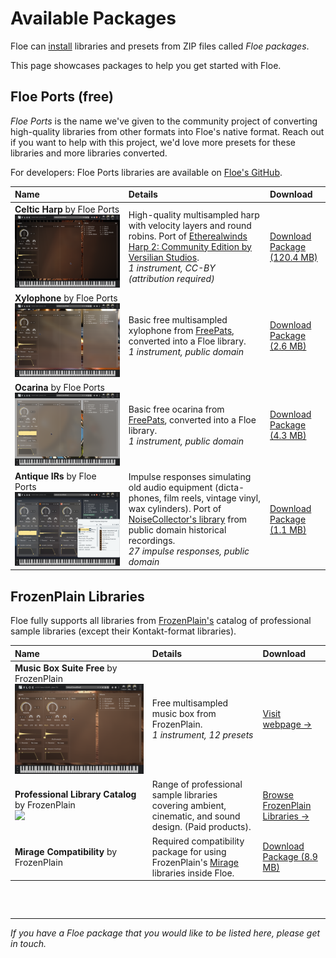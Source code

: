 <!--
SPDX-FileCopyrightText: 2025 Sam Windell
SPDX-License-Identifier: GPL-3.0-or-later
-->

# Available Packages

Floe can [install](./install-packages.md) libraries and presets from ZIP files called _Floe packages_.

This page showcases packages to help you get started with Floe.

## Floe Ports (free)
_Floe Ports_ is the name we've given to the community project of converting high-quality libraries from other formats into Floe's native format. Reach out if you want to help with this project, we'd love more presets for these libraries and more libraries converted.

For developers: Floe Ports libraries are available on [Floe's GitHub](https://github.com/orgs/floe-audio/repositories).

| Name | Details | Download |
|:--|:--|:--|
| **Celtic Harp** by Floe Ports<br/>![Celtic Harp GUI](../images/harp-gui.png) | High-quality multisampled harp with velocity layers and round robins. Port of [Etherealwinds Harp 2: Community Edition by Versilian Studios](https://versilian-studios.com/etherealwinds-harp/).<br/>*1 instrument, CC-BY (attribution required)* | [Download Package (120.4 MB)](https://github.com/floe-audio/Harp/releases/download/v1.3/Floe.Ports.-.Celtic.Harp.Package.zip) |
| **Xylophone** by Floe Ports<br/>![Xylophone GUI](../images/xylophone-gui.png) | Basic free multisampled xylophone from [FreePats](https://freepats.zenvoid.org/ChromaticPercussion/xylophone.html), converted into a Floe library.<br/>*1 instrument, public domain* | [Download Package (2.6 MB)](https://github.com/floe-audio/Xylophone/releases/download/v1.3/Floe.Ports.-.Xylophone.Package.zip) |
| **Ocarina** by Floe Ports![Ocarina GUI](../images/ocarina-gui.png)<br/> | Basic free ocarina from [FreePats](https://freepats.zenvoid.org/Wind/ocarina.html), converted into a Floe library.<br/>*1 instrument, public domain* | [Download Package (4.3 MB)](https://github.com/floe-audio/Ocarina/releases/download/v1.3/Floe.Ports.-.Ocarina.Package.zip) |
| **Antique IRs** by Floe Ports<br/>![Antique IRs GUI](../images/antique-irs-gui.png) | Impulse responses simulating old audio equipment (dicta-phones, film reels, vintage vinyl, wax cylinders). Port of [NoiseCollector's library](https://freesound.org/people/NoiseCollector/packs/11613/) from public domain historical recordings.<br/>*27 impulse responses, public domain* | [Download Package (1.1 MB)](https://github.com/floe-audio/Antique-IRs/releases/download/v1.0/Floe.Ports.-.Antique.IRs.Package.zip) |


## FrozenPlain Libraries

Floe fully supports all libraries from [FrozenPlain's](https://www.frozenplain.com) catalog of professional sample libraries (except their Kontakt-format libraries).

| Name | Details | Download |
|:--|:--|:--|
| **Music Box Suite Free** by FrozenPlain<br/>![MBSF GUI](../images/mbsf-gui.png) | Free multisampled music box from FrozenPlain.<br/>*1 instrument, 12 presets* | [Visit webpage →](https://www.frozenplain.com/product/music-box-suite-free)<br/> |
| **Professional Library Catalog** by FrozenPlain<br/>![](https://d1e9gx2m5baxk1.cloudfront.net/images/libraries-gui-medley.png) | Range of professional sample libraries covering ambient, cinematic, and sound design. (Paid products). | [Browse FrozenPlain Libraries →](https://www.frozenplain.com/products?format=Mirage+Library%2CFloe+Library) |
| **Mirage Compatibility** by FrozenPlain | Required compatibility package for using FrozenPlain's [Mirage](../about-the-project/mirage.md) libraries inside Floe. | [Download Package (8.9 MB)](https://github.com/FrozenPlain/floe-mirage-compatibility/releases/download/v1.1/FrozenPlain.-.Mirage.Compatibility.Package.zip) |

<div style="margin-bottom: 60px;"></div>

---

<!-- we want to let developers know that they can add their own packages to this list -->
_If you have a Floe package that you would like to be listed here, please get in touch._
